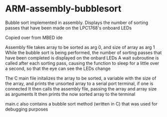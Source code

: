 # ARM-assembly-bubblesort
Bubble sort implemented in assembly. Displays the number of sorting passes that have been made on the LPC1768's onboard LEDs

Copied over from MBED ide

Assembly file takes array to be sorted as arg 0, and size of array as arg 1
While the bubble sort is being performed, the number of sorting passes that have been completed is displayed on the onbard LEDs
A wait subroutine is called after each sorting pass, causing the function to sleep for a little over a second, so that the eye can see 
the LEDs change

The C main file initalizes the array to be sorted, a variable with the size of the array, and prints the unsorted array to a serial port terminal, if one is connected
It then calls the assembly file, passing the array and array size as arguments
It then prints the now sorted array to the terminal

main.c also contains a bubble sort method (written in C) that was used for debugging purposes
